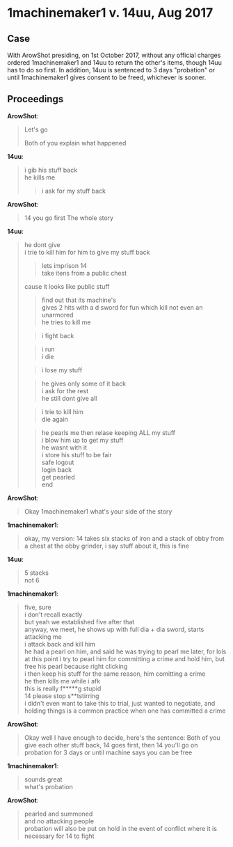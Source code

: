 # 1machinemaker1 v. 14uu, Aug 2017

## Case

With ArowShot presiding, on 1st October 2017, without any official charges ordered 1machinemaker1 and 14uu to return the other's items, though 14uu has to do so first. In addition, 14uu is sentenced to 3 days "probation" or until 1machinemaker1 gives consent to be freed, whichever is sooner.

## Proceedings

**ArowShot**:

> Let's go
>
> Both of you explain what happened

**14uu**:

> i gib his stuff back  
> he kills me
> >i ask for my stuff back

**ArowShot**:

> 14 you go first
> The whole story

**14uu**:

> he dont give  
> i trie to kill him for him to give my stuff back
>
> > lets imprison 14  
> > take itens from a public chest
>
> cause it looks like public stuff
>
> > find out that its machine's  
> > gives 2 hits with a d sword for fun which kill not even an unarmored  
> > he tries to kill me
>
> >i fight back
>
> > i run  
> > i die
>
> >i lose my stuff
>
> > he gives only some of it back  
> > i ask for the rest  
> > he still dont give all
>
> >i trie to kill him  
> >die again
>
> > he pearls me then relase keeping ALL my stuff  
> > i blow him up to get my stuff  
> > he wasnt with it  
> > i store his stuff to be fair  
> > safe logout  
> > login back  
> > get pearled  
> > end

**ArowShot**:

> Okay 1machinemaker1 what's your side of the story

**1machinemaker1**:

> okay, my version: 14 takes six stacks of iron and a stack of obby from a chest at the obby grinder, i say stuff about it, this is fine

**14uu**:

> 5 stacks  
> not 6

**1machinemaker1**:

> five, sure  
> i don't recall exactly  
> but yeah we established five after that  
> anyway, we meet, he shows up with full dia + dia sword, starts attacking me  
> i attack back and kill him  
> he had a pearl on him, and said he was trying to pearl me later, for lols  
> at this point i try to pearl him for committing a crime and hold him, but free his pearl because right clicking  
> i then keep his stuff for the same reason, him comitting a crime  
> he then kills me while i afk  
> this is really f**\***g stupid  
> 14 please stop s\*\*tstirring  
> i didn't even want to take this to trial, just wanted to negotiate, and holding things is a common practice when one has committed a crime

**ArowShot**:

> Okay well I have enough to decide, here's the sentence: Both of you give each other stuff back, 14 goes first, then 14 you'll go on probation for 3 days or until machine says you can be free

**1machinemaker1**:

> sounds great  
> what's probation

**ArowShot**:

> pearled and summoned  
> and no attacking people  
> probation will also be put on hold in the event of conflict where it is necessary for 14 to fight
